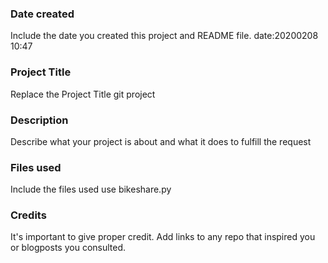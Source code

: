 ### Date created
Include the date you created this project and README file.
date:20200208 10:47
### Project Title
Replace the Project Title
git project
### Description
Describe what your project is about and what it does
to fulfill the request
### Files used
Include the files used
use bikeshare.py
### Credits
It's important to give proper credit. Add links to any repo that inspired you or blogposts you consulted.

